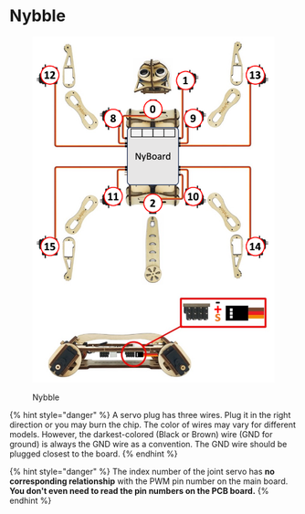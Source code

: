 # Nybble

<figure><img src="../../.gitbook/assets/Nybble_NyBoard (2).png" alt=""><figcaption><p>Nybble</p></figcaption></figure>

{% hint style="danger" %}
A servo plug has three wires. Plug it in the right direction or you may burn the chip. The color of wires may vary for different models. However, the darkest-colored (Black or Brown) wire (GND for ground) is always the GND wire as a convention. The GND wire should be plugged closest to the board.&#x20;
{% endhint %}

{% hint style="danger" %}
The index number of the joint servo has **no corresponding relationship** with the PWM pin number on the main board. **You don't even need to read the pin numbers on the PCB board.**&#x20;
{% endhint %}
